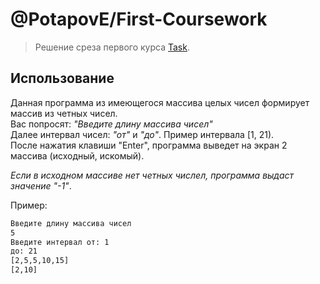 # @PotapovE/First-Coursework

> Решение среза первого курса [Task](https://github.com/PotapovE/First-Coursework/blob/main/Task/Program.cs).

## Использование

Данная программа из имеющегося массива целых чисел формирует массив из четных чисел. \
Вас попросят: _"Введите длину массива чисел"_ \
Далее интервал чисел: _"от"_ и _"до"_. Пример интервала [1, 21).\
После нажатия клавиши "Enter", программа выведет на экран 2 массива (исходный, искомый).


_Если в исходном массиве нет четных числел, программа выдаст значение "-1"_.

Пример:

```sh
Введите длину массива чисел
5
Введите интервал от: 1
до: 21
[2,5,5,10,15]
[2,10]   
```